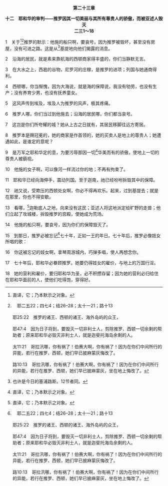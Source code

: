 <p style="text-align:center;font-weight:bold;">第二十三章</p>

<p style="text-align:center;font-weight:bold;">十二　耶和华的审判——推罗因其一切美丽与其所有尊贵人的骄傲，而被亚述人毁灭<br>二三1～18</p>

1　关于[^1][^a]推罗的默示：他施的船只啊，要哀号，因为推罗被毁坏，甚至没有房屋，没有可进之路。这是从[^2]基提地向他们揭露的消息。

[^1]:直译，它；乃本默示之对象。

[^2]:也许是今日的塞浦路斯。12节者同。

[^a]:　耶二五22；四七4；结26–28；太十一21；路十13<br><br>耶25:22　推罗的诸王、西顿的诸王、海外岛屿的众王，<br><br>耶47:4　因为日子将到，要毁灭一切非利士人，剪除推罗、西顿一切余剩的帮助者；原来耶和华必毁灭非利士人，就是迦斐托海岛余剩的人。<br><br>太11:21　哥拉汛哪，你有祸了！伯赛大啊，你有祸了！因为在你们中间所行的异能，若行在推罗、西顿，她们早已披麻蒙灰悔改了。<br><br>路10:13　哥拉汛哪，你有祸了！伯赛大啊，你有祸了！因为在你们中间所行的异能，若行在推罗、西顿，她们早已披麻蒙灰，坐在地上悔改了。

2　沿海的居民，就是素来靠航海的西顿商家得丰盛的，你们当静默无言。

3　在大水之上，西曷的谷物，尼罗河的庄稼，是推罗的进项；列国与她通商得利。

4　西顿哪，你当惭愧，因为大海说，就是海的保障说，我没有劬劳，也没有生产；没有养育少男，也没有抚养童女。

5　这风声传到埃及，埃及人为推罗的风声，极其疼痛。

6　推罗人哪，你们当过到他施去；沿海的居民哪，你们都当哀号。

7　这岂是你们所夸耀的城？她从上古之日就有，其居民移脚往远方寄居。

8　推罗本是赐冠冕的，她的商家是作首领的，她的买卖人是地上的尊贵人；她遭遇如此，是谁定的意呢？

9　是万军之耶和华定的意，为要污辱那因一切[^1]华美而有的骄傲，使地上一切的尊贵人被藐视。

[^1]:或，荣耀。

10　他施的女子啊，可以像河一样流过你的地；不再有拘束了。

11　耶和华已经向海伸手，震动列国。至于迦南，祂已经吩咐拆毁其中的保障。

12　祂又说，受欺压的西顿处女啊，你必不得再欢乐。起来，过到基提去；就是在那里，你也不得安歇。

13　看哪，[^1]迦勒底人之地，向来没有这民；亚述人将这地派定给旷野的走兽；他们立起了攻城楼，拆毁推罗的宫殿，使她成为荒场。

[^1]:即巴比伦人。

14　他施的船只啊，要哀号，因为你们的保障毁灭了。

15　到那日，推罗必被忘记[^a]七十年，正如一王的年日。七十年后，推罗必像妓女所唱的歌：

[^a]:　耶二五9～12；二九10<br><br>耶25:9　我必差遣使者取来北方的众族，并我仆人巴比伦王尼布甲尼撒，领他们来攻击这地和这地的居民，并四围一切的国民；我要将他们尽行灭绝，以致他们令人惊骇、嗤笑，并且永远蒙羞；这是耶和华说的。<br><br>耶25:10　我又要使欢喜和快乐的声音，新郎和新妇的声音，推磨的声音，和灯的亮光，从他们中间灭绝。<br><br>耶25:11　这全地必然荒凉旷废；这些国民要服事巴比伦王七十年。<br><br>耶25:12　七十年满了以后，我必因巴比伦王和那国民的罪孽惩罚他们，并惩罚迦勒底人之地，使那地永远荒凉；这是耶和华说的。<br><br>耶29:10　耶和华如此说，为巴比伦所定的七十年满了以后，我要眷顾你们，向你们坚立我美善的话，将你们带回这地方。

16　你这被忘记的妓女啊，拿琴周游城内，巧弹多唱，使人再想念你。

17　七十年后，耶和华必眷顾推罗。她要仍得妓女的雇价，与地上的万国行淫。

18　她的营利和雇价，要归耶和华为圣，必不积攒存留；因为她的营利必归给住在耶和华面前的人，使他们吃得饱，穿得好。
